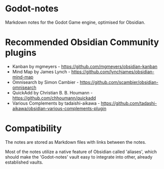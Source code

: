 # Godot-notes
Markdown notes for the Godot Game engine, optimised for Obsidian.

# Recommended Obsidian Community plugins

+ Kanban by mgmeyers - https://github.com/mgmeyers/obsidian-kanban
+ Mind Map by James Lynch - https://github.com/lynchjames/obsidian-mind-map
+ Omnisearch by Simon Cambier - https://github.com/scambier/obsidian-omnisearch
+ QuickAdd by Christian B. B. Houmann - https://github.com/chhoumann/quickadd
+ Various Complements by tadaishi-aikawa - https://github.com/tadashi-aikawa/obsidian-various-complements-plugin

# Compatibility 

The notes are stored as Markdown files with links between the notes. 

Most of the notes utilize a native feature of Obsidian called 'aliases', which should make the 'Godot-notes' vault easy to integrate into other, already established vaults.
